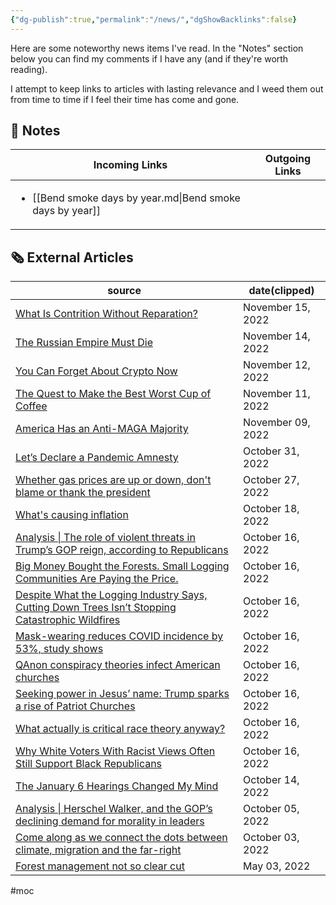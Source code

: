 ```yaml
---
{"dg-publish":true,"permalink":"/news/","dgShowBacklinks":false}
---
```



Here are some noteworthy news items I've read. In the "Notes" section below you can find my comments if I have any (and if they're worth reading).

I attempt to keep links to articles with lasting relevance and I weed them out from time to time if I feel their time has come and gone.

## 📔 Notes

| Incoming Links                                                             | Outgoing Links |
| -------------------------------------------------------------------------- | -------------- |
| <ul><li>[[Bend smoke days by year.md\\|Bend smoke days by year]]</li></ul> | <ul></ul>      |


## 🗞 External Articles

| source                                                                                                                                                                                                                                                                     | date(clipped)     |
| -------------------------------------------------------------------------------------------------------------------------------------------------------------------------------------------------------------------------------------------------------------------------- | ----------------- |
| [What Is Contrition Without Reparation?](https://www.theatlantic.com/newsletters/archive/2022/11/monuments-to-the-unthinkable/672127/?utm_source=feed)                                                                                                                     | November 15, 2022 |
| [The Russian Empire Must Die](https://www.theatlantic.com/magazine/archive/2022/12/putin-russia-must-lose-ukraine-war-imperial-future/671891/?utm_source=feed)                                                                                                             | November 14, 2022 |
| [You Can Forget About Crypto Now](https://www.theatlantic.com/technology/archive/2022/11/sam-bankman-fried-bankruptcy-crypto-ftx/672104/)                                                                                                                                  | November 12, 2022 |
| [The Quest to Make the Best Worst Cup of Coffee](https://www.theatlantic.com/science/archive/2022/11/vietnam-robusta-coffee-revolution-climate-change/672079/?utm_source=feed)                                                                                             | November 11, 2022 |
| [America Has an Anti-MAGA Majority](https://www.theatlantic.com/ideas/archive/2022/11/america-has-anti-maga-majority/672047/)                                                                                                                                              | November 09, 2022 |
| [Let’s Declare a Pandemic Amnesty](https://www.theatlantic.com/ideas/archive/2022/10/covid-response-forgiveness/671879/?utm_source=feed)                                                                                                                                   | October 31, 2022  |
| [Whether gas prices are up or down, don't blame or thank the president](https://www.npr.org/2022/10/27/1131675651/gas-prices-oil-fuel-rising-president)                                                                                                                    | October 27, 2022  |
| [What's causing inflation](https://www.npr.org/2022/06/27/1107961501/whats-causing-inflation)                                                                                                                                                                              | October 18, 2022  |
| [Analysis \| The role of violent threats in Trump’s GOP reign, according to Republicans](https://www.washingtonpost.com/politics/2021/12/11/republicans-repeatedly-point-violent-threats-key-trumps-gop-rein/?utm_source=rss&utm_medium=referral&utm_campaign=wp_politics) | October 16, 2022  |
| [Big Money Bought the Forests. Small Logging Communities Are Paying the Price.](https://features.propublica.org/oregon-timber/severance-tax-cut-wall-street-private-logging-companies/#965774)                                                                             | October 16, 2022  |
| [Despite What the Logging Industry Says, Cutting Down Trees Isn’t Stopping Catastrophic Wildfires](https://www.propublica.org/article/despite-what-the-logging-industry-says-cutting-down-trees-isnt-stopping-catastrophic-wildfires)                                      | October 16, 2022  |
| [Mask-wearing reduces COVID incidence by 53%, study shows](https://www.axios.com/2021/11/18/covid-spread-mask-wearing-incidence-study)                                                                                                                                     | October 16, 2022  |
| [QAnon conspiracy theories infect American churches](https://www.axios.com/2021/05/31/qanon-churches-popular-religion-conspiracy-theory)                                                                                                                                   | October 16, 2022  |
| [Seeking power in Jesus’ name: Trump sparks a rise of Patriot Churches](https://www.washingtonpost.com/religion/2020/10/26/trump-christian-nationalism-patriot-church/?utm_source=rss&utm_medium=referral&utm_campaign=wp_politics)                                        | October 16, 2022  |
| [What actually is critical race theory anyway?](https://qz.com/2028059/what-is-critical-race-theory/)                                                                                                                                                                      | October 16, 2022  |
| [Why White Voters With Racist Views Often Still Support Black Republicans](https://fivethirtyeight.com/features/why-racist-white-voters-often-favor-black-republicans/)                                                                                                    | October 16, 2022  |
| [The January 6 Hearings Changed My Mind](https://www.theatlantic.com/ideas/archive/2022/10/january-6-hearings-final-change-mind/671731/)                                                                                                                                   | October 14, 2022  |
| [Analysis \| Herschel Walker, and the GOP’s declining demand for morality in leaders](https://www.washingtonpost.com/politics/2022/10/05/walker-republican-moral-politicians/?utm_source=rss&utm_medium=referral&utm_campaign=wp_politics)                                 | October 05, 2022  |
| [Come along as we connect the dots between climate, migration and the far-right](https://www.npr.org/2022/10/03/1125746902/climate-change-migration-far-right-political-extremism)                                                                                         | October 03, 2022  |
| [Forest management not so clear cut](https://www.streetroots.org/news/2021/08/17/forest-management-not-so-clear-cut)                                                                                                                                                       | May 03, 2022      |


#moc 
